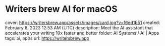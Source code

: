 # Writers brew AI for macOS

cover: https://writersbrew.app/assets/images/card.jpg?v=f6ed1b51
created: February 8, 2023 12:53 AM (UTC)
description: Meet the AI assistant that accelerates your writing 10x faster and better
folder: AI Systems / AI | Apps
tags: ai, apps
url: https://writersbrew.app